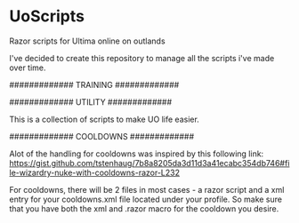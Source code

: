 # UoScripts
Razor scripts for Ultima online on outlands


I've decided to create this repository to manage all the scripts i've made over time.

############# TRAINING #############



############# UTILITY #############

This is a collection of scripts to make UO life easier.


############# COOLDOWNS #############

Alot of the handling for cooldowns was inspired by this following link:
https://gist.github.com/tstenhaug/7b8a8205da3d11d3a41ecabc354db746#file-wizardry-nuke-with-cooldowns-razor-L232

For cooldowns, there will be 2 files in most cases - a razor script and a xml entry for your 
cooldowns.xml file located under your profile.
So make sure that you have both the xml and .razor macro for the cooldown you desire.


